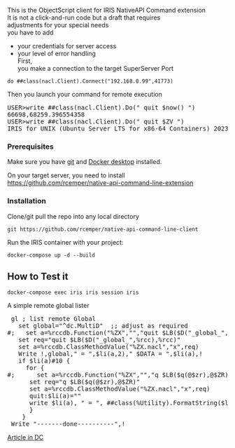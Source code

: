 This is the ObjectScript client for IRIS NativeAPI Command extension  
It is not a click-and-run code but a draft that requires   
adjustments for your special needs    
you have to add   
- your credentials for server access    
- your level of error handling    
First,    
you make a connection to the target SuperServer Port    
````   
do ##class(nacl.Client).Connect("192.168.0.99",41773)   
````    
Then you launch your command for remote execution      
<p><pre>USER>write ##class(nacl.Client).Do(" quit $now() ")
66698,68259.396554358
USER>write ##class(nacl.Client).Do(" quit $ZV ")
IRIS for UNIX (Ubuntu Server LTS for x86-64 Containers) 2023.2 (Build 227U) Mon Jul 31 2023 18:04:28 EDT   
</pre></p>

### Prerequisites    
Make sure you have [git](https://git-scm.com/book/en/v2/Getting-Started-Installing-Git) and [Docker desktop](https://www.docker.com/products/docker-desktop) installed.    

On your target server, you need to install    
https://github.com/rcemper/native-api-command-line-extension    

### Installation   
Clone/git pull the repo into any local directory  

````    
git https://github.com/rcemper/native-api-command-line-client    
````    
   
Run the IRIS container with your project:   

````
docker-compose up -d --build    
````
## How to Test it    

````
docker-compose exec iris iris session iris    
````   

A simple remote global lister  
<p><pre>
 gl ; list remote Global
   set global="^dc.MultiD"  ;; adjust as required    
#;   set a=%rccdb.Function("%ZX","","quit $LB($D("_global_",%rcc),%rcc)")
   set req="quit $LB($D("_global_",%rcc),%rcc)" 
   set a=%rccdb.ClassMethodValue("%ZX.nacl","x",req)  
   Write !,global," = ",$li(a,2)," $DATA = ",$li(a),!     
   if $li(a)#10 {    
     for {     
#;      set a=%rccdb.Function("%ZX","","q $LB($q(@$zr),@$ZR)")   
      set req="q $LB($q(@$zr),@$ZR)"   
      set a=%rccdb.ClassMethodValue("%ZX.nacl","x",req)    
      quit:$li(a)=""    
      write $li(a), " = ", ##class(%Utility).FormatString($li(a,2)),!    
      }    
    }    
 Write "-------done----------",!      
</pre></p>

[Article in DC](https://community.intersystems.com/post/remote-global-listing-using-nativeapi-objectscript-2)
  
        

